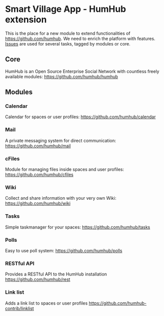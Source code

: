 # Smart Village App - HumHub extension

This is the place for a new module to extend functionalities of https://github.com/humhub. We need to enrich the platform with features. [Issues](https://github.com/ikuseiGmbH/smart-village-app-humhub-ext/issues) are used for several tasks, tagged by modules or core.

## Core

HumHub is an Open Source Enterprise Social Network with countless freely available modules: https://github.com/humhub/humhub

## Modules

### Calendar

Calendar for spaces or user profiles: https://github.com/humhub/calendar

### Mail

A private messaging system for direct communication: https://github.com/humhub/mail

### cFiles

Module for managing files inside spaces and user profiles: https://github.com/humhub/cfiles

### Wiki

Collect and share information with your very own Wiki: https://github.com/humhub/wiki

### Tasks

Simple taskmanager for your spaces: https://github.com/humhub/tasks

### Polls

Easy to use poll system: https://github.com/humhub/polls

### RESTful API

Provides a RESTful API to the HumHub installation https://github.com/humhub/rest

### Link list

Adds a link list to spaces or user profiles https://github.com/humhub-contrib/linklist
